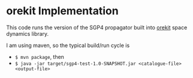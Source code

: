 # orekit Implementation
This code runs the version of the SGP4 propagator built into [orekit](https://www.orekit.org/) space dynamics library.

I am using maven, so the typical build/run cycle is
- `$ mvn package`, then
- `$ java -jar target/sgp4-test-1.0-SNAPSHOT.jar <catalogue-file> <output-file>`
